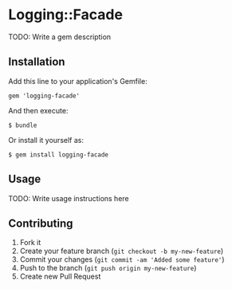 # Logging::Facade

TODO: Write a gem description

## Installation

Add this line to your application's Gemfile:

    gem 'logging-facade'

And then execute:

    $ bundle

Or install it yourself as:

    $ gem install logging-facade

## Usage

TODO: Write usage instructions here

## Contributing

1. Fork it
2. Create your feature branch (`git checkout -b my-new-feature`)
3. Commit your changes (`git commit -am 'Added some feature'`)
4. Push to the branch (`git push origin my-new-feature`)
5. Create new Pull Request

